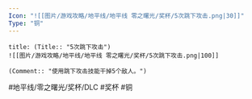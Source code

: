 ```yaml
---
Icon: "![[图片/游戏攻略/地平线/地平线 零之曙光/奖杯/5次跳下攻击.png|30]]"
Type: "铜"
---
```

```ad-common-bronze-trophy
title: (Title:: "5次跳下攻击")
![[图片/游戏攻略/地平线/地平线 零之曙光/奖杯/5次跳下攻击.png|100]]

(Comment:: "使用跳下攻击技能干掉5个敌人。")
```

#地平线/零之曙光/奖杯/DLC #奖杯 #铜
